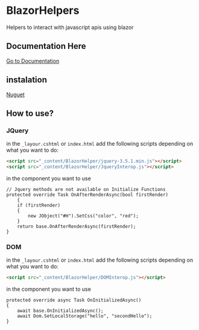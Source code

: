 # BlazorHelpers
Helpers to interact with javascript apis using blazor

## Documentation Here
[Go to Documentation](https://github.com/litch0/BlazorHelpers/wiki)

## instalation
[Nuguet](https://www.nuget.org/packages/BlazorHelper/)

## How to use?
### JQuery
in the `_layour.cshtml` or `index.html` add the following scripts depending on what you want to do:
```HTML
<script src="_content/BlazorHelper/jquery-3.5.1.min.js"></script>
<script src="_content/BlazorHelper/JqueryInterop.js"></script>
```

in the component you want to use
```CSHTML
// Jquery methods are not available on Initialize Functions
protected override Task OnAfterRenderAsync(bool firstRender)
    {
    if (firstRender)
    {    
        new JObject("#H").SetCss("color", "red");
    }
    return base.OnAfterRenderAsync(firstRender);
}
```

### DOM
in the `_layour.cshtml` or `index.html` add the following scripts depending on what you want to do:
```HTML
<script src="_content/BlazorHelper/DOMInterop.js"></script>
```

in the component you want to use
```CSHTML
protected override async Task OnInitializedAsync()
{
    await base.OnInitializedAsync();
    await Dom.SetLocalStorage("hello", "secondHello");
}
```
